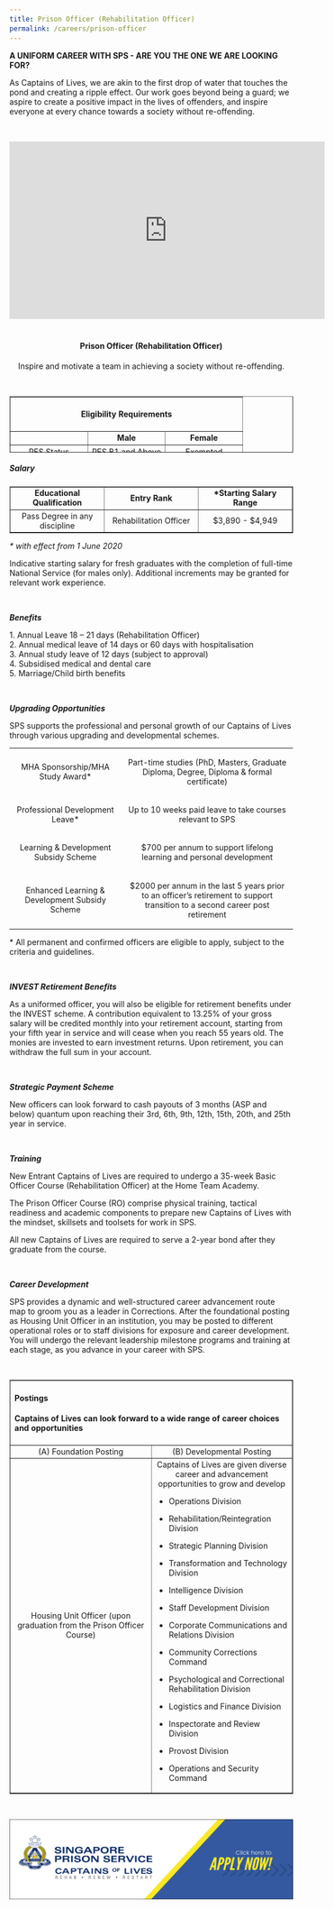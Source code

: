 ```yaml
---
title: Prison Officer (Rehabilitation Officer)
permalink: /careers/prison-officer
---
```

<p><strong>A UNIFORM CAREER WITH SPS - ARE YOU THE ONE WE ARE LOOKING FOR?</strong></p>
<p class="copytext">As Captains of Lives, we are akin to the first drop of water that touches the pond and creating a ripple effect. Our work goes beyond being a guard; we aspire to create&nbsp;a positive impact in the lives of offenders, and inspire everyone at every chance towards a society without re-offending.</p>
<p class="copytext">&nbsp;</p>
<div style="text-align: center;"><iframe title="YouTube video player" src="https://www.youtube.com/embed/CshxKg00Oao" width="560" height="315" frameborder="0" allowfullscreen="allowfullscreen"></iframe></div>
<div style="text-align: center;">&nbsp;</div>
<h4 style="text-align: center;"><strong>Prison Officer (Rehabilitation Officer)</strong></h4>
<div class="container">
<p class="copytext" style="text-align: center;">Inspire and motivate a team in achieving a society without re-offending.</p>
</div>
<div style="text-align: center;">&nbsp;</div>
<div style="text-align: center;">
<table style="border-collapse: collapse; width: 100%; height: 100px;" border="1">
<tbody>
<tr style="height: 46px;">
<td style="text-align: center; width: 99.9999%;" colspan="3">
<h4><strong>Eligibility Requirements</strong></h4>
</td>
</tr>
<tr style="height: 18px;">
<td style="width: 33.3333%; height: 18px;">&nbsp;</td>
<td style="width: 33.3333%; text-align: center; height: 18px;"><strong>Male</strong></td>
<td style="width: 33.3333%; text-align: center; height: 18px;"><strong>Female</strong></td>
</tr>
<tr style="height: 18px;">
<td style="width: 33.3333%; height: 18px;">PES Status</td>
<td style="width: 33.3333%; height: 18px;">PES B1 and Above</td>
<td style="width: 33.3333%; height: 18px;">Exempted</td>
</tr>
<tr style="height: 18px;">
<td style="width: 33.3333%; height: 18px;">Vision</td>
<td style="text-align: center; width: 66.6666%;" colspan="2">Normal Colour Vision</td>
</tr>
</tbody>
</table>
<h5 style="text-align: left;"><strong>Salary</strong></h5>
<table style="border-collapse: collapse; width: 100%;" border="1">
<tbody>
<tr>
<td style="width: 33.3333%; text-align: center;"><strong>Educational Qualification</strong></td>
<td style="width: 33.3333%; text-align: center;"><strong>Entry Rank</strong></td>
<td style="width: 33.3333%; text-align: center;"><strong>*Starting Salary Range</strong></td>
</tr>
<tr>
<td style="width: 33.3333%; text-align: center;">Pass Degree in any discipline</td>
<td style="width: 33.3333%; text-align: center;">Rehabilitation Officer</td>
<td style="width: 33.3333%; text-align: center;">$3,890 - $4,949</td>
</tr>
</tbody>
</table>
<div class="container">
<p class="copytext" style="text-align: left;"><em>* with effect from 1 June 2020</em></p>
<p class="copytext" style="text-align: left;">Indicative starting salary for fresh graduates with the completion of full-time National Service (for males only). Additional increments may be granted for relevant work experience.<span style="text-align: center;">&nbsp;</span></p>
<p class="copytext" style="text-align: left;">&nbsp;</p>
</div>
<div class="container">
<div class="sfContentBlock">
<div class="container">
<p class="subtitle" style="text-align: left;"><strong><em>Benefits</em></strong></p>
<p class="copytext" style="text-align: left;">1. Annual Leave 18 &ndash; 21 days (Rehabilitation Officer)<br />2. Annual medical leave of 14 days or 60 days with hospitalisation<br />3. Annual study leave of 12 days (subject to approval)<br />4. Subsidised medical and dental care<br />5. Marriage/Child birth benefits</p>
<p class="copytext" style="text-align: left;">&nbsp;</p>
</div>
<div class="container">
<p class="subtitle" style="text-align: left;"><em><strong>Upgrading Opportunities</strong></em></p>
<p class="copytext" style="text-align: left;">SPS supports the professional and personal growth of our Captains of Lives through various upgrading and developmental schemes.</p>
</div>
<div class="tablewrap">
<table class="table">
<tbody>
<tr>
<td class="cellpadding">
<p>MHA Sponsorship/MHA Study Award*</p>
</td>
<td class="cellpadding">
<p>Part-time studies (PhD, Masters, Graduate Diploma, Degree, Diploma &amp; formal certificate)</p>
</td>
</tr>
<tr>
<td class="cellpadding">
<p>Professional Development Leave*</p>
</td>
<td class="cellpadding">
<p>Up to 10 weeks paid leave to take courses relevant to SPS</p>
</td>
</tr>
<tr>
<td class="cellpadding">
<p>Learning &amp; Development Subsidy Scheme</p>
</td>
<td class="cellpadding">
<p>$700 per annum to support lifelong learning and personal development</p>
</td>
</tr>
<tr>
<td class="cellpadding">
<p>Enhanced Learning &amp; Development Subsidy Scheme</p>
</td>
<td class="cellpadding">
<p>$2000 per annum in the last 5 years prior to an officer&rsquo;s retirement to support transition to a second career post retirement</p>
</td>
</tr>
</tbody>
</table>
</div>
<div class="container">
<p class="copytext" style="text-align: left;">* All permanent and confirmed officers are eligible to apply, subject to the criteria and guidelines.</p>
<p class="copytext">&nbsp;</p>
</div>
<div class="container">
<p style="text-align: left;"><strong><em>INVEST Retirement Benefits</em></strong></p>
<p style="text-align: left;">As a uniformed officer, you will also be eligible for retirement benefits under the INVEST scheme. A contribution equivalent to&nbsp;13.25%&nbsp;of your gross salary will be credited monthly into your retirement account, starting from your fifth year in service and will cease when you reach 55 years old. The monies are invested to earn investment returns. Upon retirement, you can withdraw the full sum in your account.</p>
<p style="text-align: left;">&nbsp;</p>
</div>
<div class="container" style="text-align: left;">
<p><strong><em>Strategic Payment Scheme</em></strong></p>
<p>New officers can look forward to cash payouts of 3 months (ASP and below) quantum upon reaching their 3rd, 6th, 9th, 12th, 15th, 20th, and 25th year in service.</p>
<p>&nbsp;</p>
</div>
<div class="container" style="text-align: left;">
<p class="subtitle"><em><strong>Training</strong></em></p>
<p class="copytext">New Entrant Captains of Lives are required to undergo a 35-week Basic Officer Course (Rehabilitation Officer) at the Home Team Academy.</p>
</div>
<div class="container" style="text-align: left;">
<p class="copytext">The Prison Officer Course (RO)&nbsp;comprise physical training, tactical readiness and academic components to prepare new Captains of Lives&nbsp;with the mindset, skillsets and toolsets&nbsp;for work in SPS.</p>
<p class="copytext">All new Captains of Lives&nbsp;are required&nbsp;to serve a 2-year bond after they graduate from the course.</p>
</div>
</div>
<div class="sfContentBlock">
<div class="container" style="text-align: left;">
<p>&nbsp;</p>
</div>
<div class="container">
<p class="subtitle" style="text-align: left;"><em><strong>Career Development</strong></em></p>
<p class="copytext" style="text-align: left;">SPS provides a dynamic and well-structured career advancement route map to groom you as a leader in Corrections. After the foundational posting as Housing Unit Officer in an institution, you may be posted to different operational roles or to staff divisions for exposure and career development. You will undergo the relevant leadership milestone programs and training at each stage, as you advance in your career with SPS.</p>
<p class="copytext" style="text-align: left;">&nbsp;</p>
<table style="border-collapse: collapse; width: 100%;" border="1">
<tbody>
<tr style="height: 46px;">
<td style="text-align: center; width: 99.9999%;" colspan="2">
<h4 style="text-align: left;"><strong>Postings </strong></h4>
<h4 style="text-align: left;"><strong>Captains of Lives can look forward to a wide range of career choices and opportunities</strong></h4>
</td>
</tr>
<tr>
<td style="width: 50%;">(A) Foundation Posting</td>
<td style="width: 50%;">(B) Developmental Posting</td>
</tr>
<tr>
<td style="width: 50%;">Housing Unit Officer (upon graduation from the Prison Officer Course)</td>
<td style="width: 50%;">Captains of Lives are given diverse career and advancement opportunities to grow and develop
<ul class="division">
<li style="text-align: left;">
<p>Operations Division</p>
</li>
<li style="text-align: left;">
<p>Rehabilitation/Reintegration Division</p>
</li>
<li style="text-align: left;">
<p>Strategic Planning Division</p>
</li>
<li style="text-align: left;">
<p>Transformation and Technology Division</p>
</li>
<li style="text-align: left;">
<p>Intelligence Division</p>
</li>
<li style="text-align: left;">
<p>Staff Development Division</p>
</li>
<li style="text-align: left;">
<p>Corporate Communications and Relations Division</p>
</li>
<li style="text-align: left;">
<p>Community Corrections Command</p>
</li>
<li style="text-align: left;">
<p>Psychological and Correctional Rehabilitation Division</p>
</li>
<li style="text-align: left;">
<p>Logistics and Finance Division</p>
</li>
<li style="text-align: left;">
<p>Inspectorate and Review Division</p>
</li>
<li style="text-align: left;">
<p>Provost Division</p>
</li>
<li style="text-align: left;">
<p>Operations and Security Command</p>
</li>
</ul>
</td>
</tr>
</tbody>
</table>
</div>
</div>
<div class="sfContentBlock">
<div class="container">
<p class="copytext" style="text-align: left;">&nbsp;</p>
<p class="copytext" style="text-align: left;"><a href="https://careers.pageuppeople.com/688/cwlive/en/filter/?=&amp;search-keyword=singapore%20prison&amp;brand=mha%20-%20singapore%20prison%20service%20(sps)&amp;job-mail-subscribe-privacy=agree"><img src="https://raw.githubusercontent.com/isomerpages/pris-test/staging/images/career-tabs-application-button.png" alt="" /></a></p>
</div>
</div>